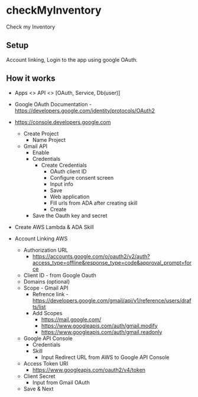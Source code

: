# checkMyInventory
Check my Inventory 

## Setup 

Account linking, Login to the app using google OAuth. 

## How it works 
- Apps <> API <> [OAuth, Service, Db(user)]

- Google OAuth Documentation - https://developers.google.com/identity/protocols/OAuth2

- https://console.developers.google.com
    - Create Project 
        - Name Project
    - Gmail API
        - Enable
        - Credentials 
            - Create Credentials
                - OAuth client ID
                - Configure consent screen
                - Input info
                - Save
                - Web application
                - Fill urls from ADA after creating skill
                - Create
        - Save the Oauth key and secret
- Create AWS Lambda & ADA Skill
- Account Linking AWS
    - Authorization URL
        - https://accounts.google.com/o/oauth2/v2/auth?access_type=offline&response_type=code&approval_prompt=force
    - Client ID - from Google Oauth
    - Domains (optional)
    - Scope - Gmail API 
        - Refrence link - https://developers.google.com/gmail/api/v1/reference/users/drafts/list
        - Add Scopes 
            - https://mail.google.com/
            - https://www.googleapis.com/auth/gmail.modify
            - https://www.googleapis.com/auth/gmail.readonly
    - Google API Console    
        - Credentials
        - Skill
            - Input Redirect URL from AWS to Google API Console
    - Access Token URI 
        - https://www.googleapis.com/oauth2/v4/token
    - Client Secret
        - Input from Gmail OAuth
    - Save & Next
    